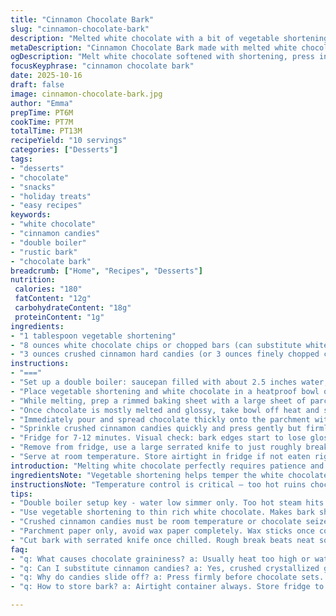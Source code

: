 ```yaml
---
title: "Cinnamon Chocolate Bark"
slug: "cinnamon-chocolate-bark"
description: "Melted white chocolate with a bit of vegetable shortening for silkiness, scattered with crushed cinnamon hard candies. Uses a double boiler setup to avoid scorching. Quick set in the fridge. Tactile bark pieces, rustic cuts, never neat squares. Changes to candy and chocolate blends gives surprising shifts in texture and flavor. Great last-minute gift or treat. Easy to tweak, forgiving. Watch color shifts and melting cues closely to nail consistency. Cinnamon candies add crunch and warmth, but switch to crushed ginger chews for more zing. A crunchy, sweet, spicy bark that cracks with bite and melts slow on tongue."
metaDescription: "Cinnamon Chocolate Bark made with melted white chocolate and crushed cinnamon candies. Rustic chunks, quick fridge set, textured crunch with sweet-spicy punch and fold-in tweaks."
ogDescription: "Melt white chocolate softened with shortening, press in cinnamon candies, fridge till dull edges start but center’s soft. Break rough, rustic chunks. Crunch, spice, melt slow."
focusKeyphrase: "cinnamon chocolate bark"
date: 2025-10-16
draft: false
image: cinnamon-chocolate-bark.jpg
author: "Emma"
prepTime: PT6M
cookTime: PT7M
totalTime: PT13M
recipeYield: "10 servings"
categories: ["Desserts"]
tags:
- "desserts"
- "chocolate"
- "snacks"
- "holiday treats"
- "easy recipes"
keywords:
- "white chocolate"
- "cinnamon candies"
- "double boiler"
- "rustic bark"
- "chocolate bark"
breadcrumb: ["Home", "Recipes", "Desserts"]
nutrition: 
 calories: "180"
 fatContent: "12g"
 carbohydrateContent: "18g"
 proteinContent: "1g"
ingredients:
- "1 tablespoon vegetable shortening"
- "8 ounces white chocolate chips or chopped bars (can substitute white almond bark for budget)"
- "3 ounces crushed cinnamon hard candies (or 3 ounces finely chopped crystallized ginger for twist)"
instructions:
- "==="
- "Set up a double boiler: saucepan filled with about 2.5 inches water, medium heat. Not boiling but lively simmer. Water must not touch the bowl bottom."
- "Place vegetable shortening and white chocolate in a heatproof bowl over the pan. Stir every 45 seconds. Chocolate should start softening around 3 minutes. Watch carefully: grainy or dull spots mean need more stirring or heat adjustment."
- "While melting, prep a rimmed baking sheet with a large sheet of parchment paper. No wax paper - won’t hold once in fridge."
- "Once chocolate is mostly melted and glossy, take bowl off heat and stir continuously. The residual heat will finish smoothening any rough patches. This step prevents overcooking and graininess."
- "Immediately pour and spread chocolate thickly onto the parchment with an offset spatula or back of spoon."
- "Sprinkle crushed cinnamon candies quickly and press gently but firmly so they stick. Candies must be room temp so chocolate doesn’t seize."
- "Fridge for 7-12 minutes. Visual check: bark edges start to lose gloss, center still a little soft but firm to light poke."
- "Remove from fridge, use a large serrated knife to just roughly break into irregular chunks. Resist perfect squares temptation — bark is a rustic snack best messy."
- "Serve at room temperature. Store airtight in fridge if not eaten right away to avoid candy melting or chocolate bloom."
introduction: "Melting white chocolate perfectly requires patience and keen eye. Double boiler setup—almost foolproof but not foolproof. Too hot, chocolate grains up; too cool, clumps linger. Shortening smooths and thins texture, keeps bark from cracking harshly when cold. I swapped out cinnamon candies for crystallized ginger last batch—surprising spice hit, more grown-up counterpoint. Always prep parchment early—stuck or oily sheets wreck spread smoothness. Cooling speed changes texture dramatically—fridge, not freezer, to avoid dull bloom or candy cracking. Rough chunks bring nostalgic crunch, bake-sale vibes. Tried cutting into neat squares? Bland experience. Flavor separates when chocolate fractured randomly; crunch nestled in irregular gaps. Bark’s about contrasts, textures, play."
ingredientsNote: "Vegetable shortening helps temper the white chocolate, makes it shimmer without hard cracking. Can use coconut oil for subtle tropical twist but melts quicker at room temp. White chocolate chips melt more reliably than bars, better flow; but almond bark works in pinch for texture firmer at room temperature. Cinnamon hard candies crushed finely deliver bursts of heat and sweetness; swap for crystallized ginger if you want zing and chew. Avoid candy melts here; low cocoa solids and fillers interfere with melt texture. Room temperature ingredients speed melting, cold candies will shock and grain chocolate. Use parchment, never wax paper—the difference in release is night and day. Prep all before melting; chocolate cools fast and reworking is messy."
instructionsNote: "Temperature control is critical — too hot ruins chocolate grain. Keep water simmer low—if water bubbles violently, steam could condense on bowl. Stir often, every 45 seconds, not continuous — chocolate needs time to melt evenly. Taking off heat once glossy but not fully melted ensures residual heat finishes process without scorching. Spreading chocolate too thin cools too fast, loses sheen; use offset spatula to spread roughly quarter inch thick. Sprinkling cinnamon candies fast is key; chocolate begins to set immediately and candies may slide off. Chill in fridge until dull edges appear but center still slightly soft to touch—sets firm but not brittle. Rough cutting enhances texture variety; serrated knife reduces crumble. Store airtight away from humidity or candy will absorb moisture and soften."
tips:
- "Double boiler setup key - water low simmer only. Too hot steam hits bowl bottom, chocolate grinds grainy. Watch water level, refill carefully without splash. Stir every 45 sec not nonstop. Chocolate must soften evenly. Spot dull grains, raise heat slight or stir more."
- "Use vegetable shortening to thin rich white chocolate. Makes bark shimmer, cuts hard cracking chill cold. Avoid coconut oil unless you want softer, faster melt bark. White chocolate chips melt more even than bars; almond bark firmer at room temp but less creamy. Adjust as needed, no exact swap."
- "Crushed cinnamon candies must be room temperature or chocolate seizes. Cold hits hot chocolate, clumps form. Scatter and press quickly, press firmly. Candies slide easily if chocolate too loose. Timing critical once chocolate glossy but not fully cold. Chill 7–12 min; edges lose gloss, center still soft to finger poke."
- "Parchment paper only, avoid wax paper completely. Wax sticks once cold; you want clean release and no oily seepage. Prep baking sheet early. Spread chocolate thick roughly ¼ inch. Too thin cools fast, dulls sheen and cracks at edges. Offset spatula or back spoon good tools here."
- "Cut bark with serrated knife once chilled. Rough break beats neat squares every time. Squares look clean but dull texture; irregular chunks trap crunchy candy best. If chunks too hard to cut, let rest room temp minutes before slicing to avoid crumbling. Store airtight fridge to prevent bloom or candy softening."
faq:
- "q: What causes chocolate graininess? a: Usually heat too high or water touching bowl bottom. Steam condensation drips can cause sudden cooling spots. Stir often every 45 seconds, not nonstop. Lower heat if grain shows early. Grain occurs when cocoa butter separates with heat shock."
- "q: Can I substitute cinnamon candies? a: Yes, crushed crystallized ginger works well for zing and chew. Candy melts won’t work, low cocoa solids screw texture. Hard candies needed for crunch, cinnamon or other spice flavors. Room temp always. Swap but mind candy melting temp or chocolate seize."
- "q: Why do candies slide off? a: Press firmly before chocolate sets. Chocolate surface quickly tacky then hardens unevenly. Sprinkle quickly after spreading. If sliding happens, chill base chocolate longer, then add candies fast. Candies must not be cold, that shocks chocolate bond."
- "q: How to store bark? a: Airtight container always. Store fridge to keep candies solid and chocolate bloom-free. Avoid freezer, ice crystals dull sheen and crack candy. Room temp short term okay but candies soften with heat; humidity ruins crunch. Use parchment or wax paper between layers."

---
```

